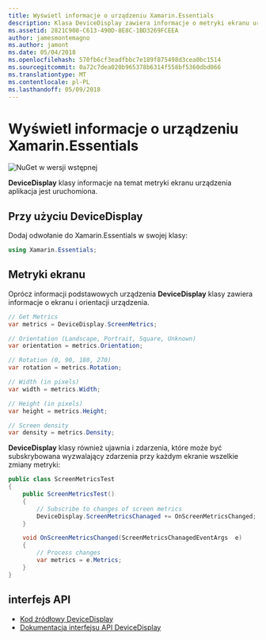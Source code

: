 ```yaml
---
title: Wyświetl informacje o urządzeniu Xamarin.Essentials
description: Klasa DeviceDisplay zawiera informacje o metryki ekranu urządzenia aplikacja jest uruchomiona na.
ms.assetid: 2821C908-C613-490D-8E8C-1BD3269FCEEA
author: jamesmontemagno
ms.author: jamont
ms.date: 05/04/2018
ms.openlocfilehash: 570fb6cf3eadfbbc7e189f875498d3cea0bc1514
ms.sourcegitcommit: 0a72c7dea020b965378b6314f558bf5360dbd066
ms.translationtype: MT
ms.contentlocale: pl-PL
ms.lasthandoff: 05/09/2018
---
```

# <a name="xamarinessentials-device-display-information"></a>Wyświetl informacje o urządzeniu Xamarin.Essentials

![NuGet w wersji wstępnej](~/media/shared/pre-release.png)

**DeviceDisplay** klasy informacje na temat metryki ekranu urządzenia aplikacja jest uruchomiona.

## <a name="using-devicedisplay"></a>Przy użyciu DeviceDisplay

Dodaj odwołanie do Xamarin.Essentials w swojej klasy:

```csharp
using Xamarin.Essentials;
```

## <a name="screen-metrics"></a>Metryki ekranu

Oprócz informacji podstawowych urządzenia **DeviceDisplay** klasy zawiera informacje o ekranu i orientacji urządzenia.

```csharp
// Get Metrics
var metrics = DeviceDisplay.ScreenMetrics;

// Orientation (Landscape, Portrait, Square, Unknown)
var orientation = metrics.Orientation;

// Rotation (0, 90, 180, 270)
var rotation = metrics.Rotation;

// Width (in pixels)
var width = metrics.Width;

// Height (in pixels)
var height = metrics.Height;

// Screen density
var density = metrics.Density;
```

**DeviceDisplay** klasy również ujawnia i zdarzenia, które może być subskrybowana wyzwalający zdarzenia przy każdym ekranie wszelkie zmiany metryki:

```csharp
public class ScreenMetricsTest
{
    public ScreenMetricsTest()
    {
        // Subscribe to changes of screen metrics
        DeviceDisplay.ScreenMetricsChanaged += OnScreenMetricsChanged;
    }

    void OnScreenMetricsChanged(ScreenMetricsChanagedEventArgs  e)
    {
        // Process changes
        var metrics = e.Metrics;
    }
}
```

## <a name="api"></a>interfejs API

- [Kod źródłowy DeviceDisplay](https://github.com/xamarin/Essentials/tree/master/Essentials/DeviceDisplay)
- [Dokumentacja interfejsu API DeviceDisplay](xref:Xamarin.Essentials.DeviceDisplay)
